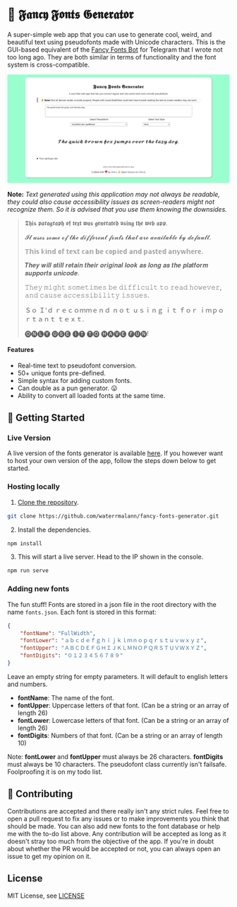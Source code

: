 # 💬 𝕱𝖆𝖓𝖈𝖞 𝕱𝖔𝖓𝖙𝖘 𝕲𝖊𝖓𝖊𝖗𝖆𝖙𝖔𝖗

A super-simple web app that you can use to generate cool, weird, and beautiful text using pseudofonts made with Unicode characters. This is the GUI-based equivalent of the [Fancy Fonts Bot](https://github.com/waterrmalann/telegram-fancy-fonts-bot) for Telegram that I wrote not too long ago. They are both similar in terms of functionality and the font system is cross-compatible.

![Screenshot](screenshot.png)

**Note:** *Text generated using this application may not always be readable, they could also cause accessibility issues as screen-readers might not recognize them. So it is advised that you use them knowing the downsides.*

> 𝕿𝖍𝖎𝖘 𝖕𝖆𝖗𝖆𝖌𝖗𝖆𝖕𝖍 𝖔𝖋 𝖙𝖊𝖝𝖙 𝖜𝖆𝖘 𝖌𝖊𝖓𝖊𝖗𝖆𝖙𝖊𝖉 𝖚𝖘𝖎𝖓𝖌 𝖙𝖍𝖊 𝖜𝖊𝖇 𝖆𝖕𝖕.
> 
> 𝓘𝓽 𝓾𝓼𝓮𝓼 𝓼𝓸𝓶𝓮 𝓸𝓯 𝓽𝓱𝓮 𝓭𝓲𝓯𝓯𝓮𝓻𝓮𝓷𝓽 𝓯𝓸𝓷𝓽𝓼 𝓽𝓱𝓪𝓽 𝓪𝓻𝓮 𝓪𝓿𝓪𝓲𝓵𝓪𝓫𝓵𝓮 𝓫𝔂 𝓭𝓮𝓯𝓪𝓾𝓵𝓽.
> 
> 𝕋𝕙𝕚𝕤 𝕜𝕚𝕟𝕕 𝕠𝕗 𝕥𝕖𝕩𝕥 𝕔𝕒𝕟 𝕓𝕖 𝕔𝕠𝕡𝕚𝕖𝕕 𝕒𝕟𝕕 𝕡𝕒𝕤𝕥𝕖𝕕 𝕒𝕟𝕪𝕨𝕙𝕖𝕣𝕖.
> 
> 𝑻𝒉𝒆𝒚 𝒘𝒊𝒍𝒍 𝒔𝒕𝒊𝒍𝒍 𝒓𝒆𝒕𝒂𝒊𝒏 𝒕𝒉𝒆𝒊𝒓 𝒐𝒓𝒊𝒈𝒊𝒏𝒂𝒍 𝒍𝒐𝒐𝒌 𝒂𝒔 𝒍𝒐𝒏𝒈 𝒂𝒔 𝒕𝒉𝒆 𝒑𝒍𝒂𝒕𝒇𝒐𝒓𝒎 𝒔𝒖𝒑𝒑𝒐𝒓𝒕𝒔 𝒖𝒏𝒊𝒄𝒐𝒅𝒆.
> 
> 𝚃𝚑𝚎𝚢 𝚖𝚒𝚐𝚑𝚝 𝚜𝚘𝚖𝚎𝚝𝚒𝚖𝚎𝚜 𝚋𝚎 𝚍𝚒𝚏𝚏𝚒𝚌𝚞𝚕𝚝 𝚝𝚘 𝚛𝚎𝚊𝚍 𝚑𝚘𝚠𝚎𝚟𝚎𝚛, 𝚊𝚗𝚍 𝚌𝚊𝚞𝚜𝚎 𝚊𝚌𝚌𝚎𝚜𝚜𝚒𝚋𝚒𝚕𝚒𝚝𝚢 𝚒𝚜𝚜𝚞𝚎𝚜.
> 
> Ｓｏ Ｉ'ｄ ｒｅｃｏｍｍｅｎｄ ｎｏｔ ｕｓｉｎｇ ｉｔ ｆｏｒ ｉｍｐｏｒｔａｎｔ ｔｅｘｔ.
> 
> 🅞🅝🅛🅨 🅤🅢🅔 🅘🅣 🅣🅞 🅗🅐🅥🅔 🅕🅤🅝!

#### Features

- Real-time text to pseudofont conversion.
- 50+ unique fonts pre-defined.
- Simple syntax for adding custom fonts.
- Can double as a pun generator. 😛
- Ability to convert all loaded fonts at the same time.

## 🚀 Getting Started

### Live Version

A live version of the fonts generator is available [here](https://waterrmalann.github.io/fancy-fonts-generator). If you however want to host your own version of the app, follow the steps down below to get started.

### Hosting locally

1. [Clone the repository](https://docs.github.com/en/github/creating-cloning-and-archiving-repositories/cloning-a-repository-from-github/cloning-a-repository).
```sh
git clone https://github.com/waterrmalann/fancy-fonts-generator.git
```
2. Install the dependencies.
```sh
npm install
```
3. This will start a live server. Head to the IP shown in the console.
```sh
npm run serve
```

### Adding new fonts

The fun stuff! Fonts are stored in a json file in the root directory with the name `fonts.json`. Each font is stored in this format:

```json
{
    "fontName": "FullWidth",
    "fontLower": "ａｂｃｄｅｆｇｈｉｊｋｌｍｎｏｐｑｒｓｔｕｖｗｘｙｚ",
    "fontUpper": "ＡＢＣＤＥＦＧＨＩＪＫＬＭＮＯＰＱＲＳＴＵＶＷＸＹＺ",
    "fontDigits": "０１２３４５６７８９"
}
```

Leave an empty string for empty parameters. It will default to english letters and numbers.

- **fontName**: The name of the font.
- **fontUpper**: Uppercase letters of that font. (Can be a string or an array of length 26)
- **fontLower**: Lowercase letters of that font. (Can be a string or an array of length 26)
- **fontDigits**: Numbers of that font. (Can be a string or an array of length 10)

Note: **fontLower** and **fontUpper** must always be 26 characters. **fontDigits** must always be 10 characters. The pseudofont class currently isn't failsafe. Foolproofing it is on my todo list.

## 🤝 Contributing

Contributions are accepted and there really isn't any strict rules. Feel free to open a pull request to fix any issues or to make improvements you think that should be made. You can also add new fonts to the font database or help me with the to-do list above. Any contribution will be accepted as long as it doesn't stray too much from the objective of the app. If you're in doubt about whether the PR would be accepted or not, you can always open an issue to get my opinion on it.

License
----

MIT License, see [LICENSE](LICENSE)
